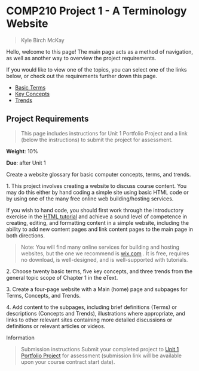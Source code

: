# COMP210 Project 1 - A Terminology Website

> Kyle Birch McKay

Hello, welcome to this page! The main page acts as a method of navigation, as well as another way to overview the project requirements.

If you would like to view one of the topics, you can select one of the links below, or check out the requirements further down this page.
- [Basic Terms](./terms.md)
- [Key Concepts](./concepts.md)
- [Trends](./trends.md)

## Project Requirements

>This page includes instructions for Unit 1 Portfolio Project and a link (below the instructions) to submit the project for assessment.

**Weight**: 10%

**Due**: after Unit 1

Create a website glossary for basic computer concepts, terms, and trends.

1\. This project involves creating a website to discuss course content. You may do this either by hand coding a simple site using basic HTML code or by using one of the many free online web building/hosting services.

If you wish to hand code, you should first work through the introductory exercise in the [HTML tutorial](https://learning.athabascau.ca/content/enforced/12488-co_COMP210_R9/Content/03_StudyGuide/03_Documents/HTML_PRIMER.doc?isCourseFile=true&ou=12488)  and achieve a sound level of competence in creating, editing, and formatting content in a simple website, including the ability to add new content pages and link content pages to the main page in both directions.

> Note: You will find many online services for building and hosting websites, but the one we recommend is [wix.com](https://www.wix.com/) . It is free, requires no download, is well-designed, and is well-supported with tutorials.

2\. Choose twenty basic terms, five key concepts, and three trends from the general topic scope of Chapter 1 in the eText.

3\. Create a four-page website with a Main (home) page and subpages for Terms, Concepts, and Trends.

4\. Add content to the subpages, including brief definitions (Terms) or descriptions (Concepts and Trends), illustrations where appropriate, and links to other relevant sites containing more detailed discussions or definitions or relevant articles or videos.

Information
> Submission instructions
> Submit your completed project to [Unit 1 Portfolio Project](https://learning.athabascau.ca/d2l/common/dialogs/quickLink/quickLink.d2l?ou=12488&type=dropbox&rcode=62aace2087124ca9a77a3de3-14) for assessment (submission link will be available upon your course contract start date).
